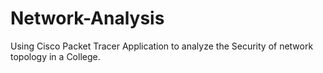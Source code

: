 # Network-Analysis
Using Cisco Packet Tracer Application to analyze the Security of network topology in a College. 
